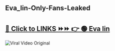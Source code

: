 
 ## Eva_lin-Only-Fans-Leaked

# <h2><a href="https://clipsfans.com/Eva_lin&ref=git">🔗 Click to LINKS ⏩⏩ 👉 🟢 Eva lin </a></h2>

<a href="https://clipsfans.com/Eva_lin&ref=git" rel="nofollow" data-target="animated-image.originalLink"><img src="https://i.ibb.co.com/xMMVF88/686577567.gif" alt="Viral Video Original" style="max-width: 100%; display: inline-block;" data-target="animated-image.originalImage"></a>
